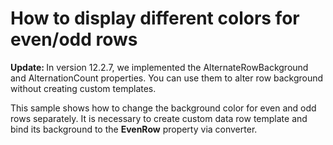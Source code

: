 # How to display different colors for even/odd rows


<p><strong>Update: </strong>In version 12.2.7, we implemented the AlternateRowBackground and AlternationCount properties. You can use them to alter row background without creating custom templates.</p><p>This sample shows how to change the background color for even and odd rows separately. It is necessary to create custom data row template and bind its background to the <strong>EvenRow</strong> property via converter.</p>

<br/>


